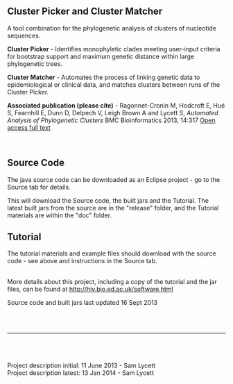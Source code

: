 <h2>Cluster Picker and Cluster Matcher</h2>
<p>A tool combination for the phylogenetic analysis of clusters of nucleotide sequences.</p>

<p><b>Cluster Picker</b> - Identifies monophyletic clades meeting user-input criteria for bootstrap support and maximum genetic distance within large phylogenetic trees.</p>

<p><b>Cluster Matcher</b> - Automates the process of linking genetic data to epidemiological or clinical data, and matches clusters between runs of the Cluster Picker.</p>

<p><b>Associated publication (please cite)</b> - Ragonnet-Cronin M, Hodcroft E, Hué S, Fearnhill E, Dunn D, Delpech V, Leigh Brown A and Lycett S, <i> Automated Analysis of Phylogenetic Clusters </i> BMC Bioinformatics 2013, 14:317 <a href='http://www.biomedcentral.com/1471-2105/14/317'>Open access full text</a></p>

<br>
<h2>Source Code</h2>
<p>The java source code can be downloaded as an Eclipse project - go to the Source tab for details.</p>
<p>This will download the Source code, the built jars and the Tutorial.  The latest built jars from the source are in the "release" folder, and the Tutorial materials are within the "doc" folder.</p>

<h2>Tutorial</h2>
<p>The tutorial materials and example files should download with the source code - see above and instructions in the Source tab.<br>
<br>
<p>More details about this project, including a copy of the tutorial and the jar files, can be found at <a href='http://hiv.bio.ed.ac.uk/software.html'><a href='http://hiv.bio.ed.ac.uk/software.html'>http://hiv.bio.ed.ac.uk/software.html</a></a></p>

<p>Source code and built jars last updated 16 Sept 2013</p>

<br>
<br>
<hr><br>
<br>
<br>
Project description initial: 11 June 2013 - Sam Lycett<br>
Project description latest:  13 Jan  2014 - Sam Lycett